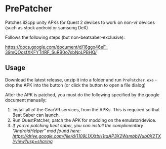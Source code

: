 # PrePatcher

Patches il2cpp unity APKs for Quest 2 devices to work on non-vr devices (such as stock android or samsung DeX)

Follows the following steps (but non-beatsaber-exclusive):

https://docs.google.com/document/d/16ggx46eF-39mQOosfXKFYTrIRF_SuRB0o7sbNpLPBHQ/

## Usage

Download the latest release, unzip it into a folder and run `PrePatcher.exe` - drop the APK into the button (or click the button to open a file dialog)

After the APK is patched, you must do the following specified by the google document manually:

1) Install all of the GearVR services, from the APKs. This is required so that Beat Saber can launch.
2) Run QuestPatcher, patch the APK for modding on the emulator/device.
3) *If you're patching beat saber, you can install the complimentary "AndroidHelper" mod found here: https://drive.google.com/file/d/1109L1XXtbH1taAP3X2WsmbbWub0X2TXI/view?usp=sharing*
